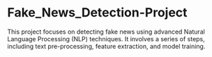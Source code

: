 # Fake_News_Detection-Project
This project focuses on detecting fake news using advanced Natural Language Processing (NLP) techniques. It involves a series of steps, including text pre-processing, feature extraction, and model training.

